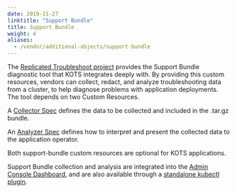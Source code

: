 ```yaml
---
date: 2019-11-27
linktitle: "Support Bundle"
title: Support Bundle
weight: 4
aliases:
  - /vendor/additional-objects/support-bundle
---
```


The [Replicated Troubleshoot project](https://github.com/replicatedhq/troubleshoot) provides the Support Bundle diagnostic tool that KOTS integrates deeply with. By providing this custom resources, vendors can collect, redact, and analyze troubleshooting data from a cluster, to help diagnose problems with application deployments. The tool depends on two Custom Resources.

A [Collector Spec](https://troubleshoot.sh/reference/collectors/overview/) defines the data to be collected and included in the .tar.gz bundle.

An [Analyzer Spec](https://troubleshoot.sh/reference/analyzers/overview/) defines how to interpret and present the collected data to the application operator.

Both support-bundle custom resources are optional for KOTS applications.

Support Bundle collection and analysis are integrated into the [Admin Console Dashboard](/kotsadm/troubleshooting/support-bundle/), and are also available through a [standalone kubectl plugin](https://troubleshoot.sh/docs/support-bundle/collecting/).
